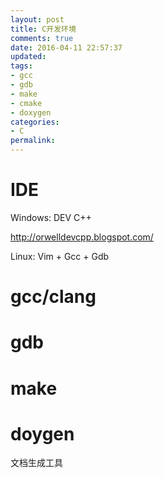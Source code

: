 ```yaml
---
layout: post
title: C开发环境
comments: true
date: 2016-04-11 22:57:37
updated:
tags:
- gcc
- gdb
- make
- cmake
- doxygen
categories:
- C
permalink:
---
```


# IDE

Windows: DEV C++

<http://orwelldevcpp.blogspot.com/>

Linux: Vim + Gcc + Gdb

# gcc/clang

# gdb

# make

# doygen

文档生成工具
